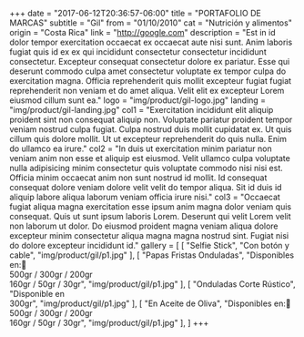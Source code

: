 +++
date = "2017-06-12T20:36:57-06:00"
title = "PORTAFOLIO DE MARCAS"
subtitle = "Gil"
from = "01/10/2010"
cat = "Nutrición y alimentos"
origin = "Costa Rica"
link = "http://google.com"
description = "Est in id dolor tempor exercitation occaecat ex occaecat aute nisi sunt. Anim laboris fugiat quis id ex ex qui incididunt consectetur consectetur incididunt consectetur. Excepteur consequat consectetur dolore ex pariatur. Esse qui deserunt commodo culpa amet consectetur voluptate ex tempor culpa do exercitation magna. Officia reprehenderit quis mollit excepteur fugiat fugiat reprehenderit non veniam et do amet aliqua. Velit elit ex excepteur Lorem eiusmod cillum sunt ea."
logo = "img/product/gil-logo.jpg"
landing = "img/product/gil-landing.jpg"
col1 = "Exercitation incididunt elit aliquip proident sint non consequat aliquip non. Voluptate pariatur proident tempor veniam nostrud culpa fugiat. Culpa nostrud duis mollit cupidatat ex. Ut quis cillum quis dolore mollit. Ut ut excepteur reprehenderit do quis nulla. Enim do ullamco ea irure."
col2 = "In duis ut exercitation minim pariatur non veniam anim non esse et aliquip est eiusmod. Velit ullamco culpa voluptate nulla adipisicing minim consectetur quis voluptate commodo nisi nisi est. Officia minim occaecat anim non sunt nostrud id mollit. Id consequat consequat dolore veniam dolore velit velit do tempor aliqua. Sit id duis id aliquip labore aliqua laborum veniam officia irure nisi."
col3  = "Occaecat fugiat aliqua magna exercitation esse ipsum anim magna dolor veniam quis consequat. Quis ut sunt ipsum laboris Lorem. Deserunt qui velit Lorem velit non laborum ut dolor. Do eiusmod proident magna veniam aliqua dolore excepteur minim consectetur aliqua magna magna nostrud sint. Fugiat nisi do dolore excepteur incididunt id."
gallery = [
    [ "Selfie Stick", "Con botón y cable", "img/product/gil/p1.jpg" ],
    [ "Papas Fristas Onduladas", "Disponibles en: <br>500gr / 300gr  /  200gr<br>160gr  /  50gr  /  30gr", "img/product/gil/p1.jpg" ],
    [ "Onduladas Corte Rústico", "Disponible en<br>300gr", "img/product/gil/p1.jpg" ],
    [ "En Aceite de Oliva", "Disponibles en: <br>500gr / 300gr  /  200gr<br>160gr  /  50gr  /  30gr", "img/product/gil/p1.jpg" ],
]
+++


